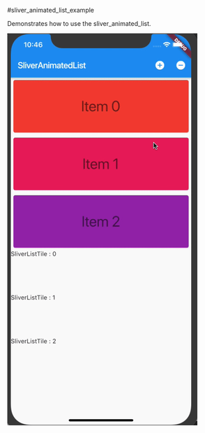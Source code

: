 #sliver_animated_list_example

Demonstrates how to use the sliver_animated_list.


![example](gif/example.gif)


